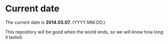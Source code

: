 # Current date

The current date is **2014.03.07.** (YYYY.MM.DD.)

This repository will be good when the world ends, so we will know how long it lasted.